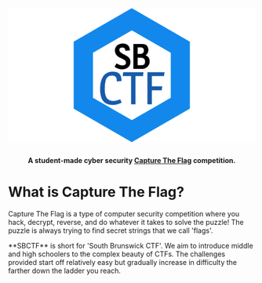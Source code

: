 <h1 align="center">
	<br>
	<img src="https://raw.githubusercontent.com/DaleNaci/SBCTF/master/images/logo.png" alt="SBCTF">
	<br>
</h1>

<h4 align="center">A student-made cyber security <a href="https://en.wikipedia.org/wiki/Capture_the_flag#Computer_security" target="_blank">Capture The Flag</a> competition.</h4>

<h1>What is Capture The Flag?</h1>

<p>Capture The Flag is a type of computer security competition where you hack, decrypt, reverse, and do whatever it takes to solve the puzzle! The puzzle is always trying to find secret strings that we call 'flags'.</p>

<p>**SBCTF** is short for 'South Brunswick CTF'. We aim to introduce middle and high schoolers to the complex beauty of CTFs. The challenges provided start off relatively easy but gradually increase in difficulty the farther down the ladder you reach.</p>